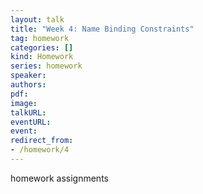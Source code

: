 ```yaml
---
layout: talk
title: "Week 4: Name Binding Constraints"
tag: homework
categories: []
kind: Homework
series: homework
speaker:
authors:
pdf:
image:
talkURL:
eventURL:
event:
redirect_from:
- /homework/4
---
```


homework assignments
